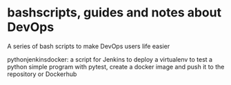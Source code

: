 # bashscripts, guides and notes about DevOps
A series of bash scripts to make DevOps users life easier

pythonjenkinsdocker: a script for Jenkins to deploy a virtualenv to test a python simple program with pytest, create a docker image and push it to the repository or Dockerhub
